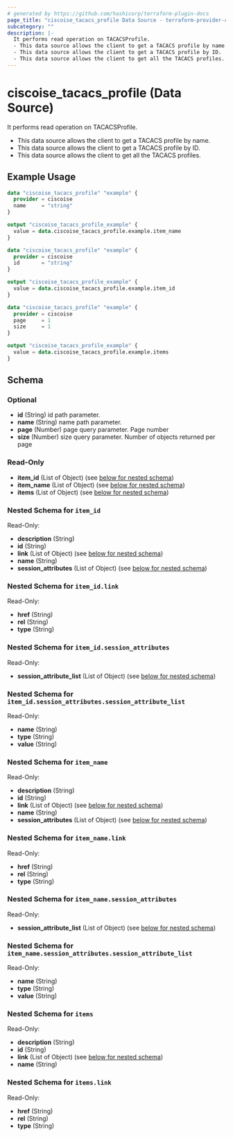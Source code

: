 ```yaml
---
# generated by https://github.com/hashicorp/terraform-plugin-docs
page_title: "ciscoise_tacacs_profile Data Source - terraform-provider-ciscoise"
subcategory: ""
description: |-
  It performs read operation on TACACSProfile.
  - This data source allows the client to get a TACACS profile by name.
  - This data source allows the client to get a TACACS profile by ID.
  - This data source allows the client to get all the TACACS profiles.
---
```


# ciscoise_tacacs_profile (Data Source)

It performs read operation on TACACSProfile.

- This data source allows the client to get a TACACS profile by name.
- This data source allows the client to get a TACACS profile by ID.
- This data source allows the client to get all the TACACS profiles.

## Example Usage

```terraform
data "ciscoise_tacacs_profile" "example" {
  provider = ciscoise
  name     = "string"
}

output "ciscoise_tacacs_profile_example" {
  value = data.ciscoise_tacacs_profile.example.item_name
}

data "ciscoise_tacacs_profile" "example" {
  provider = ciscoise
  id       = "string"
}

output "ciscoise_tacacs_profile_example" {
  value = data.ciscoise_tacacs_profile.example.item_id
}

data "ciscoise_tacacs_profile" "example" {
  provider = ciscoise
  page     = 1
  size     = 1
}

output "ciscoise_tacacs_profile_example" {
  value = data.ciscoise_tacacs_profile.example.items
}
```

<!-- schema generated by tfplugindocs -->
## Schema

### Optional

- **id** (String) id path parameter.
- **name** (String) name path parameter.
- **page** (Number) page query parameter. Page number
- **size** (Number) size query parameter. Number of objects returned per page

### Read-Only

- **item_id** (List of Object) (see [below for nested schema](#nestedatt--item_id))
- **item_name** (List of Object) (see [below for nested schema](#nestedatt--item_name))
- **items** (List of Object) (see [below for nested schema](#nestedatt--items))

<a id="nestedatt--item_id"></a>
### Nested Schema for `item_id`

Read-Only:

- **description** (String)
- **id** (String)
- **link** (List of Object) (see [below for nested schema](#nestedobjatt--item_id--link))
- **name** (String)
- **session_attributes** (List of Object) (see [below for nested schema](#nestedobjatt--item_id--session_attributes))

<a id="nestedobjatt--item_id--link"></a>
### Nested Schema for `item_id.link`

Read-Only:

- **href** (String)
- **rel** (String)
- **type** (String)


<a id="nestedobjatt--item_id--session_attributes"></a>
### Nested Schema for `item_id.session_attributes`

Read-Only:

- **session_attribute_list** (List of Object) (see [below for nested schema](#nestedobjatt--item_id--session_attributes--session_attribute_list))

<a id="nestedobjatt--item_id--session_attributes--session_attribute_list"></a>
### Nested Schema for `item_id.session_attributes.session_attribute_list`

Read-Only:

- **name** (String)
- **type** (String)
- **value** (String)




<a id="nestedatt--item_name"></a>
### Nested Schema for `item_name`

Read-Only:

- **description** (String)
- **id** (String)
- **link** (List of Object) (see [below for nested schema](#nestedobjatt--item_name--link))
- **name** (String)
- **session_attributes** (List of Object) (see [below for nested schema](#nestedobjatt--item_name--session_attributes))

<a id="nestedobjatt--item_name--link"></a>
### Nested Schema for `item_name.link`

Read-Only:

- **href** (String)
- **rel** (String)
- **type** (String)


<a id="nestedobjatt--item_name--session_attributes"></a>
### Nested Schema for `item_name.session_attributes`

Read-Only:

- **session_attribute_list** (List of Object) (see [below for nested schema](#nestedobjatt--item_name--session_attributes--session_attribute_list))

<a id="nestedobjatt--item_name--session_attributes--session_attribute_list"></a>
### Nested Schema for `item_name.session_attributes.session_attribute_list`

Read-Only:

- **name** (String)
- **type** (String)
- **value** (String)




<a id="nestedatt--items"></a>
### Nested Schema for `items`

Read-Only:

- **description** (String)
- **id** (String)
- **link** (List of Object) (see [below for nested schema](#nestedobjatt--items--link))
- **name** (String)

<a id="nestedobjatt--items--link"></a>
### Nested Schema for `items.link`

Read-Only:

- **href** (String)
- **rel** (String)
- **type** (String)


